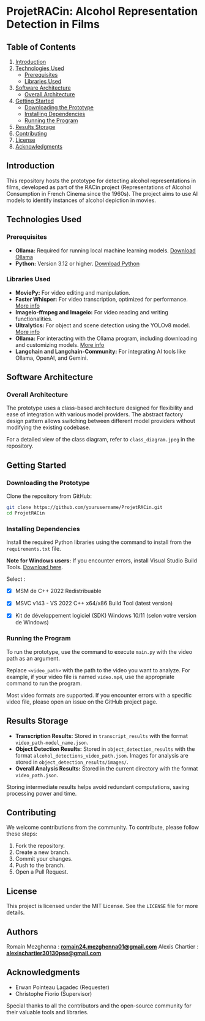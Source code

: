 # ProjetRACin: Alcohol Representation Detection in Films

## Table of Contents

1. [Introduction](#introduction)
2. [Technologies Used](#technologies-used)
    - [Prerequisites](#prerequisites)
    - [Libraries Used](#libraries-used)
3. [Software Architecture](#software-architecture)
    - [Overall Architecture](#overall-architecture)
4. [Getting Started](#getting-started)
    - [Downloading the Prototype](#downloading-the-prototype)
    - [Installing Dependencies](#installing-dependencies)
    - [Running the Program](#running-the-program)
5. [Results Storage](#results-storage)
6. [Contributing](#contributing)
7. [License](#license)
8. [Acknowledgments](#acknowledgments)

## Introduction

This repository hosts the prototype for detecting alcohol representations in films, developed as part of the RACin project (Representations of Alcohol Consumption in French Cinema since the 1960s). The project aims to use AI models to identify instances of alcohol depiction in movies.

## Technologies Used

### Prerequisites

- **Ollama:** Required for running local machine learning models. [Download Ollama](https://ollama.com)
- **Python:** Version 3.12 or higher. [Download Python](https://python.org)

### Libraries Used

- **MoviePy:** For video editing and manipulation.
- **Faster Whisper:** For video transcription, optimized for performance. [More info](https://github.com/SYSTRAN/faster-whisper)
- **Imageio-ffmpeg and Imageio:** For video reading and writing functionalities.
- **Ultralytics:** For object and scene detection using the YOLOv8 model. [More info](https://docs.ultralytics.com/models/yolov8)
- **Ollama:** For interacting with the Ollama program, including downloading and customizing models. [More info](https://github.com/ollama/ollama-python)
- **Langchain and Langchain-Community:** For integrating AI tools like Ollama, OpenAI, and Gemini.

## Software Architecture

### Overall Architecture

The prototype uses a class-based architecture designed for flexibility and ease of integration with various model providers. The abstract factory design pattern allows switching between different model providers without modifying the existing codebase.

For a detailed view of the class diagram, refer to `class_diagram.jpeg` in the repository.

## Getting Started

### Downloading the Prototype

Clone the repository from GitHub:

```bash
git clone https://github.com/yourusername/ProjetRACin.git
cd ProjetRACin
```

### Installing Dependencies

Install the required Python libraries using the command to install from the `requirements.txt` file.

**Note for Windows users:** If you encounter errors, install Visual Studio Build Tools. [Download here](https://visualstudio.microsoft.com/visual-cpp-build-tools/).

Select : 
- [x] MSM de C++ 2022 Redistribuable
- [x] MSVC v143 - VS 2022 C++ x64/x86 Build Tool (latest version)
- [x] Kit de développement logiciel (SDK) Windows 10/11 (selon votre version de Windows)

 

### Running the Program

To run the prototype, use the command to execute `main.py` with the video path as an argument.

Replace `<video_path>` with the path to the video you want to analyze. For example, if your video file is named `video.mp4`, use the appropriate command to run the program.

Most video formats are supported. If you encounter errors with a specific video file, please open an issue on the GitHub project page.

## Results Storage

- **Transcription Results:** Stored in `transcript_results` with the format `video_path-model_name.json`.
- **Object Detection Results:** Stored in `object_detection_results` with the format `alcohol_detections_video_path.json`. Images for analysis are stored in `object_detection_results/images/`.
- **Overall Analysis Results:** Stored in the current directory with the format `video_path.json`.

Storing intermediate results helps avoid redundant computations, saving processing power and time.

## Contributing

We welcome contributions from the community. To contribute, please follow these steps:

1. Fork the repository.
2. Create a new branch.
3. Commit your changes.
4. Push to the branch.
5. Open a Pull Request.

## License

This project is licensed under the MIT License. See the `LICENSE` file for more details.

## Authors
Romain Mezghenna : **romain24.mezghenna01@gmail.com**
Alexis Chartier : **alexischartier30130pse@gmail.com**

## Acknowledgments

- Erwan Pointeau Lagadec (Requester)
- Christophe Fiorio (Supervisor)

Special thanks to all the contributors and the open-source community for their valuable tools and libraries.